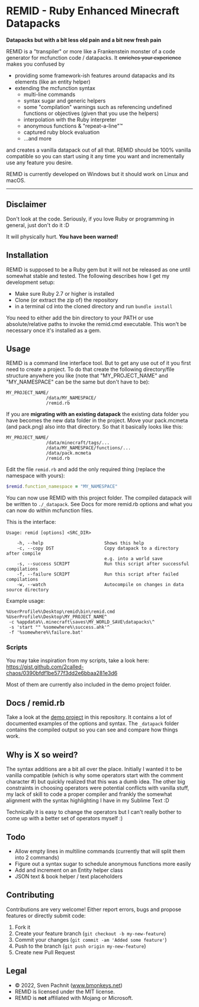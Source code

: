 # REMID - **R**uby **E**nhanced **Mi**necraft **D**atapacks

**Datapacks but with a bit less old pain and a bit new fresh pain**

REMID is a "transpiler" or more like a Frankenstein monster of a code generator for mcfunction code / datapacks. It ~~enriches your experience~~ makes you confused by 

* providing some framework-ish features around datapacks and its elements (like an entity helper)
* extending the mcfunction syntax
  * multi-line commands
  * syntax sugar and generic helpers
  * some "compilation" warnings such as referencing undefined functions or objectives (given that you use the helpers)
  * interpolation with the Ruby interpreter
  * anonymous functions & "repeat-a-line"™
  * captured ruby block evaluation
  * ...and more

and creates a vanilla datapack out of all that. REMID should be 100% vanilla compatible so you can start using it any time you want and incrementally use any feature you desire.

REMID is currently developed on Windows but it should work on Linux and macOS.

---

## Disclaimer

Don't look at the code. Seriously, if you love Ruby or programming in general, just don't do it :D

It will physically hurt. **You have been warned!**



## Installation

REMID is supposed to be a Ruby gem but it will not be released as one until somewhat stable and tested. The following describes how I get my development setup:

* Make sure Ruby 2.7 or higher is installed
* Clone (or extract the zip of) the repository
* in a terminal cd into the cloned directory and run `bundle install`

You need to either add the bin directory to your PATH or use absolute/relative paths to invoke the remid.cmd executable. This won't be necessary once it's installed as a gem.

## Usage

REMID is a command line interface tool. But to get any use out of it you first need to create a project. To do that create the following directory/file structure anywhere you like (note that "MY_PROJECT_NAME" and "MY_NAMESPACE" can be the same but don't have to be):

    MY_PROJECT_NAME/
                   /data/MY_NAMESPACE/
                   /remid.rb

If you are **migrating with an existing datapack** the existing data folder you have becomes the new data folder in the project. Move your pack.mcmeta (and pack.png) also into that directory. So that it basically looks like this: 

    MY_PROJECT_NAME/
                   /data/minecraft/tags/...
                   /data/MY_NAMESPACE/functions/...
                   /data/pack.mcmeta
                   /remid.rb

Edit the file `remid.rb` and add the only required thing (replace the namespace with yours):

```ruby
$remid.function_namespace = "MY_NAMESPACE"
```

You can now use REMID with this project folder. The compiled datapack will be written to `./_datapack`. See Docs for more remid.rb options and what you can now do within mcfunction files.

This is the interface:

    Usage: remid [options] <SRC_DIR>

        -h, --help                       Shows this help
        -c, --copy DST                   Copy datapack to a directory after compile
                                         e.g. into a world save
        -s, --success SCRIPT             Run this script after successful compilations
        -f, --failure SCRIPT             Run this script after failed compilations
        -w, --watch                      Autocompile on changes in data source directory


Example usage:

```batch
%UserProfile%\Desktop\remid\bin\remid.cmd %UserProfile%\Desktop\MY_PROJECT_NAME^
 -c %appdata%\.minecraft\saves\MY_WORLD_SAVE\datapacks\^
 -s 'start "" %somewhere%\success.ahk'^
 -f '%somewhere%\failure.bat'
```

### Scripts

You may take inspiration from my scripts, take a look here: https://gist.github.com/2called-chaos/0390bfdf1be577f3dd2e6bbaa281e3d6

Most of them are currently also included in the demo project folder.


## Docs / remid.rb

Take a look at the [demo project](https://github.com/2called-chaos/remid/tree/master/_demo_project) in this repository. It contains a lot of documented examples of the options and syntax. The `_datapack` folder contains the compiled output so you can see and compare how things work.


## Why is X so weird?

The syntax additions are a bit all over the place. Initially I wanted it to be vanilla compatible (which is why some operators start with the comment character #) but quickly realized that this was a dumb idea. The other big constraints in choosing operators were potential conflicts with vanilla stuff, my lack of skill to code a proper compiler and frankly the somewhat alignment with the syntax highlighting I have in my Sublime Text :D

Technically it is easy to change the operators but I can't really bother to come up with a better set of operators myself :)


## Todo

  * Allow empty lines in multiline commands (currently that will split them into 2 commands)
  * Figure out a syntax sugar to schedule anonymous functions more easily
  * Add and increment on an Entity helper class
  * JSON text & book helper / text placeholders


## Contributing

  Contributions are very welcome! Either report errors, bugs and propose features or directly submit code:

  1. Fork it
  2. Create your feature branch (`git checkout -b my-new-feature`)
  3. Commit your changes (`git commit -am 'Added some feature'`)
  4. Push to the branch (`git push origin my-new-feature`)
  5. Create new Pull Request



## Legal
* © 2022, Sven Pachnit (www.bmonkeys.net)
* REMID is licensed under the MIT license.
* REMID is **not** affiliated with Mojang or Microsoft.
